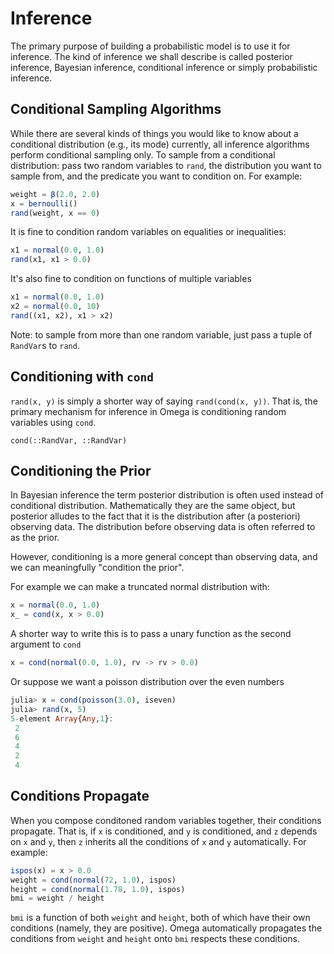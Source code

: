 # Inference

The primary purpose of building a probabilistic model is to use it for inference.
The kind of inference we shall describe is called posterior inference, Bayesian inference, conditional inference or simply probabilistic inference.

## Conditional Sampling Algorithms

While there are several kinds of things you would like to know about a conditional distribution (e.g., its mode) currently, all inference algorithms perform conditional sampling only.
To sample from a conditional distribution: pass two random variables to `rand`, the distribution you want to sample from, and the predicate you want to condition on. For example:

```julia
weight = β(2.0, 2.0)
x = bernoulli()
rand(weight, x == 0)
```

It is fine to condition random variables on equalities or inequalities:

```julia
x1 = normal(0.0, 1.0)
rand(x1, x1 > 0.0)
```

It's also fine to condition on functions of multiple variables

```julia
x1 = normal(0.0, 1.0)
x2 = normal(0.0, 10)
rand((x1, x2), x1 > x2)
```

Note: to sample from more than one random variable, just pass a tuple of `RandVar`s to `rand`.

## Conditioning with `cond` 

`rand(x, y)` is simply a shorter way of saying `rand(cond(x, y))`.
That is, the primary mechanism for inference in Omega is conditioning random variables using `cond`.

```@docs
cond(::RandVar, ::RandVar)
```

## Conditioning the Prior
In Bayesian inference the term posterior distribution is often used instead of conditional distribution.  Mathematically they are the same object, but posterior alludes to the fact that it is the distribution after (a posteriori) observing data. The distribution before observing data is often referred to as the prior.

However, conditioning is a more general concept than observing data, and we can meaningfully "condition the prior".

For example we can make a truncated normal distribution with:

```julia
x = normal(0.0, 1.0)
x_ = cond(x, x > 0.0)
```

A shorter way to write this is to pass a unary function as the second argument to `cond`

```julia
x = cond(normal(0.0, 1.0), rv -> rv > 0.0)
```

Or suppose we want a poisson distribution over the even numbers

```julia
julia> x = cond(poisson(3.0), iseven)
julia> rand(x, 5)
5-element Array{Any,1}:
 2
 6
 4
 2
 4
```

## Conditions Propagate
When you compose conditoned random variables together, their conditions propagate.  That is, if `x` is conditioned, and `y` is conditioned, and `z` depends on `x` and `y`, then `z` inherits all the conditions of `x` and `y` automatically.  For example:

```julia
ispos(x) = x > 0.0
weight = cond(normal(72, 1.0), ispos)
height = cond(normal(1.78, 1.0), ispos)
bmi = weight / height
```

`bmi` is a function of both `weight` and `height`, both of which have their own conditions (namely, they are positive).
Omega automatically propagates the conditions from `weight` and `height` onto `bmi` respects these conditions.